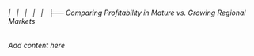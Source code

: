 ###### |   |   |   |   |   ├── Comparing Profitability in Mature vs. Growing Regional Markets

*Add content here*